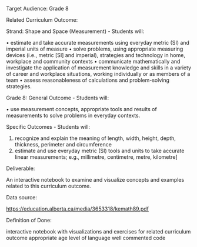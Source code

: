 Target Audience: Grade 8

Related Curriculum Outcome:

Strand: Shape and Space (Measurement) - Students will:

• estimate and take accurate measurements using everyday metric (SI) and imperial units of measure
• solve problems, using appropriate measuring devices (i.e., metric [SI] and imperial), strategies and technology in home, workplace and community contexts
• communicate mathematically and investigate the application of measurement knowledge and skills in a variety of career and workplace situations, working individually or as members of a team
• assess reasonableness of calculations and problem-solving strategies.

Grade 8: General Outcome - Students will:

• use measurement concepts, appropriate tools and results of measurements to solve problems in everyday contexts.

Specific Outcomes - Students will:

1. recognize and explain the meaning of length, width, height, depth, thickness, perimeter and circumference
2. estimate and use everyday metric (SI) tools and units to take accurate linear measurements; e.g., millimetre, centimetre, metre, kilometre]

Deliverable:

An interactive notebook to examine and visualize concepts and examples related to this curriculum outcome.

Data source:

https://education.alberta.ca/media/3653318/kemath89.pdf

Definition of Done:

interactive notebook with visualizations and exercises for related curriculum outcome
appropriate age level of language
well commented code
